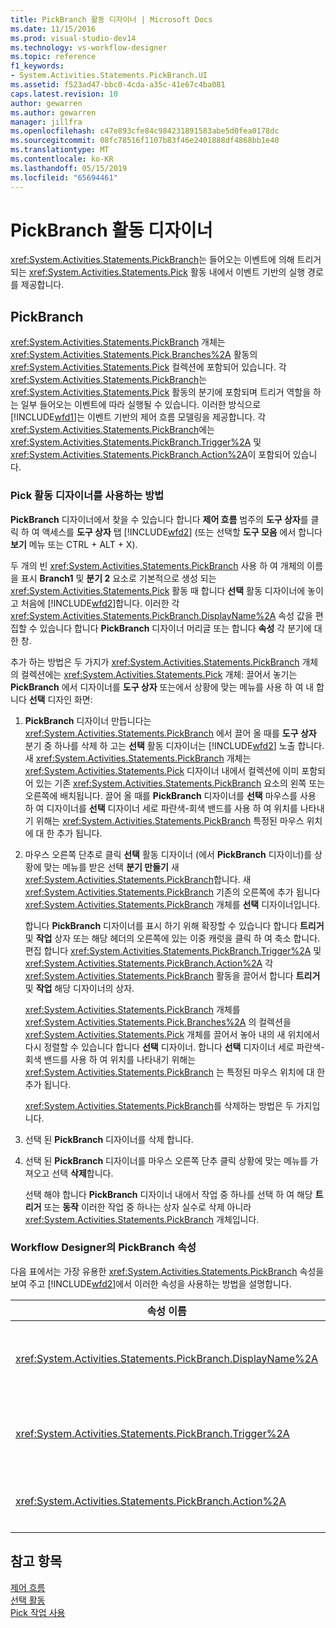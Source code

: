 ```yaml
---
title: PickBranch 활동 디자이너 | Microsoft Docs
ms.date: 11/15/2016
ms.prod: visual-studio-dev14
ms.technology: vs-workflow-designer
ms.topic: reference
f1_keywords:
- System.Activities.Statements.PickBranch.UI
ms.assetid: f523ad47-bbc0-4cda-a35c-41e67c4ba081
caps.latest.revision: 10
author: gewarren
ms.author: gewarren
manager: jillfra
ms.openlocfilehash: c47e893cfe84c984231891583abe5d0fea0178dc
ms.sourcegitcommit: 08fc78516f1107b83f46e2401888df4868bb1e40
ms.translationtype: MT
ms.contentlocale: ko-KR
ms.lasthandoff: 05/15/2019
ms.locfileid: "65694461"
---
```

# <a name="pickbranch-activity-designer"></a>PickBranch 활동 디자이너
<xref:System.Activities.Statements.PickBranch>는 들어오는 이벤트에 의해 트리거되는 <xref:System.Activities.Statements.Pick> 활동 내에서 이벤트 기반의 실행 경로를 제공합니다.  
  
## <a name="pickbranch"></a>PickBranch  
 <xref:System.Activities.Statements.PickBranch> 개체는 <xref:System.Activities.Statements.Pick.Branches%2A> 활동의 <xref:System.Activities.Statements.Pick> 컬렉션에 포함되어 있습니다. 각 <xref:System.Activities.Statements.PickBranch>는 <xref:System.Activities.Statements.Pick> 활동의 분기에 포함되며 트리거 역할을 하는 일부 들어오는 이벤트에 따라 실행될 수 있습니다. 이러한 방식으로 [!INCLUDE[wfd1](../includes/wfd1-md.md)]는 이벤트 기반의 제어 흐름 모델링을 제공합니다. 각 <xref:System.Activities.Statements.PickBranch>에는 <xref:System.Activities.Statements.PickBranch.Trigger%2A> 및 <xref:System.Activities.Statements.PickBranch.Action%2A>이 포함되어 있습니다.  
  
### <a name="how-to-use-the-pick-activity-designer"></a>Pick 활동 디자이너를 사용하는 방법  
 **PickBranch** 디자이너에서 찾을 수 있습니다 합니다 **제어 흐름** 범주의 **도구 상자**를 클릭 하 여 액세스를 **도구 상자** 탭 [!INCLUDE[wfd2](../includes/wfd2-md.md)] (또는 선택할 **도구 모음** 에서 합니다 **보기** 메뉴 또는 CTRL + ALT + X).  
  
 두 개의 빈 <xref:System.Activities.Statements.PickBranch> 사용 하 여 개체의 이름을 표시 **Branch1** 및 **분기 2** 요소로 기본적으로 생성 되는 <xref:System.Activities.Statements.Pick> 활동 때 합니다 **선택** 활동 디자이너에 놓이고 처음에 [!INCLUDE[wfd2](../includes/wfd2-md.md)]합니다. 이러한 각 <xref:System.Activities.Statements.PickBranch.DisplayName%2A> 속성 값을 편집할 수 있습니다 합니다 **PickBranch** 디자이너 머리글 또는 합니다 **속성** 각 분기에 대 한 창.  
  
 추가 하는 방법은 두 가지가 <xref:System.Activities.Statements.PickBranch> 개체의 컬렉션에는 <xref:System.Activities.Statements.Pick> 개체: 끌어서 놓기는 **PickBranch** 에서 디자이너를 **도구 상자** 또는에서 상황에 맞는 메뉴를 사용 하 여 내 합니다 **선택** 디자인 화면:  
  
1. **PickBranch** 디자이너 만듭니다는 <xref:System.Activities.Statements.PickBranch> 에서 끌어 올 때를 **도구 상자** 분기 중 하나를 삭제 하 고는 **선택** 활동 디자이너는 [!INCLUDE[wfd2](../includes/wfd2-md.md)] 노출 합니다. 새 <xref:System.Activities.Statements.PickBranch> 개체는 <xref:System.Activities.Statements.Pick> 디자이너 내에서 컬렉션에 이미 포함되어 있는 기존 <xref:System.Activities.Statements.PickBranch> 요소의 왼쪽 또는 오른쪽에 배치됩니다. 끌어 올 때를 **PickBranch** 디자이너를 **선택** 마우스를 사용 하 여 디자이너를 **선택** 디자이너 세로 파란색-회색 밴드를 사용 하 여 위치를 나타내기 위해는 <xref:System.Activities.Statements.PickBranch> 특정된 마우스 위치에 대 한 추가 됩니다.  
  
2. 마우스 오른쪽 단추로 클릭 **선택** 활동 디자이너 (에서 **PickBranch** 디자이너)를 상황에 맞는 메뉴를 받은 선택 **분기 만들기** 새 <xref:System.Activities.Statements.PickBranch>합니다. 새 <xref:System.Activities.Statements.PickBranch> 기존의 오른쪽에 추가 됩니다 <xref:System.Activities.Statements.PickBranch> 개체를 **선택** 디자이너입니다.  
  
   합니다 **PickBranch** 디자이너를 표시 하기 위해 확장할 수 있습니다 합니다 **트리거** 및 **작업** 상자 또는 해당 헤더의 오른쪽에 있는 이중 캐럿을 클릭 하 여 축소 합니다. 편집 합니다 <xref:System.Activities.Statements.PickBranch.Trigger%2A> 및 <xref:System.Activities.Statements.PickBranch.Action%2A> 각 <xref:System.Activities.Statements.PickBranch> 활동을 끌어서 합니다 **트리거** 및 **작업** 해당 디자이너의 상자.  
  
   <xref:System.Activities.Statements.PickBranch> 개체를 <xref:System.Activities.Statements.Pick.Branches%2A> 의 컬렉션을 <xref:System.Activities.Statements.Pick> 개체를 끌어서 놓아 내의 새 위치에서 다시 정렬할 수 있습니다 합니다 **선택** 디자이너. 합니다 **선택** 디자이너 세로 파란색-회색 밴드를 사용 하 여 위치를 나타내기 위해는 <xref:System.Activities.Statements.PickBranch> 는 특정된 마우스 위치에 대 한 추가 됩니다.  
  
   <xref:System.Activities.Statements.PickBranch>를 삭제하는 방법은 두 가지입니다.  
  
3. 선택 된 **PickBranch** 디자이너를 삭제 합니다.  
  
4. 선택 된 **PickBranch** 디자이너를 마우스 오른쪽 단추 클릭 상황에 맞는 메뉴를 가져오고 선택 **삭제**합니다.  
  
   선택 해야 합니다 **PickBranch** 디자이너 내에서 작업 중 하나를 선택 하 여 해당 **트리거** 또는 **동작** 이러한 작업 중 하나는 상자 실수로 삭제 아니라 <xref:System.Activities.Statements.PickBranch> 개체입니다.  
  
### <a name="pickbranch-properties-in-the-workflow-designer"></a>Workflow Designer의 PickBranch 속성  
 다음 표에서는 가장 유용한 <xref:System.Activities.Statements.PickBranch> 속성을 보여 주고 [!INCLUDE[wfd2](../includes/wfd2-md.md)]에서 이러한 속성을 사용하는 방법을 설명합니다.  
  
|속성 이름|필수|사용법|  
|-------------------|--------------|-----------|  
|<xref:System.Activities.Statements.PickBranch.DisplayName%2A>|False|헤더에 표시 되는 친숙 한 이름 합니다 **PickBranch** 디자이너입니다. 기본값은 분기입니다.<br /><br /> <xref:System.Activities.Activity.DisplayName%2A>은 꼭 필요하지 않더라도 사용하는 것이 좋습니다.|  
|<xref:System.Activities.Statements.PickBranch.Trigger%2A>|True|각 <xref:System.Activities.Statements.PickBranch>에는 <xref:System.Activities.Statements.PickBranch.Trigger%2A>을 호출할 수 있는 <xref:System.Activities.Statements.PickBranch.Action%2A> 활동이 포함되어 있습니다.|  
|<xref:System.Activities.Statements.PickBranch.Action%2A>|False|각 <xref:System.Activities.Statements.PickBranch>에는 트리거될 경우 실행되는 <xref:System.Activities.Statements.PickBranch.Action%2A>이 포함되어 있습니다.|  
  
## <a name="see-also"></a>참고 항목  
 [제어 흐름](../workflow-designer/control-flow-activity-designers.md)   
 [선택 활동](https://msdn.microsoft.com/library/b3e49b7f-0285-4720-8c09-11ae18f0d53e)   
 [Pick 작업 사용](https://msdn.microsoft.com/library/b89be812-a247-4025-b0e3-ffb20db027a6)